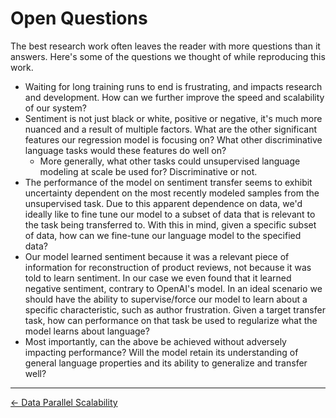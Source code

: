 # Open Questions
The best research work often leaves the reader with more questions than it answers. Here's some of the questions we thought of while reproducing this work.
 * Waiting for long training runs to end is frustrating, and impacts research and development. How can we further improve the speed and scalability of our system?
 * Sentiment is not just black or white, positive or negative, it's much more nuanced and a result of multiple factors. What are the other significant features our regression model is focusing on? What other discriminative language tasks would these features do well on?
   * More generally, what other tasks could unsupervised language modeling at scale be used for? Discriminative or not.
 * The performance of the model on sentiment transfer seems to exhibit uncertainty dependent on the most recently modeled samples from the unsupervised task. Due to this apparent dependence on data, we'd ideally like to fine tune our model to a subset of data that is relevant to the task being transferred to. With this in mind, given a specific subset of data, how can we fine-tune our language model to the specified data?
 * Our model learned sentiment because it was a relevant piece of information for reconstruction of product reviews, not because it was told to learn sentiment. In our case we even found that it learned negative sentiment, contrary to OpenAI's model. In an ideal scenario we should have the ability to supervise/force our model to learn about a specific characteristic, such as author frustration. Given a target transfer task, how can performance on that task be used to regularize what the model learns about language? 
 * Most importantly, can the above be achieved without adversely impacting performance? Will the model retain its understanding of general language properties and its ability to generalize and transfer well?  

-----

[<- Data Parallel Scalability](./scale.md)
